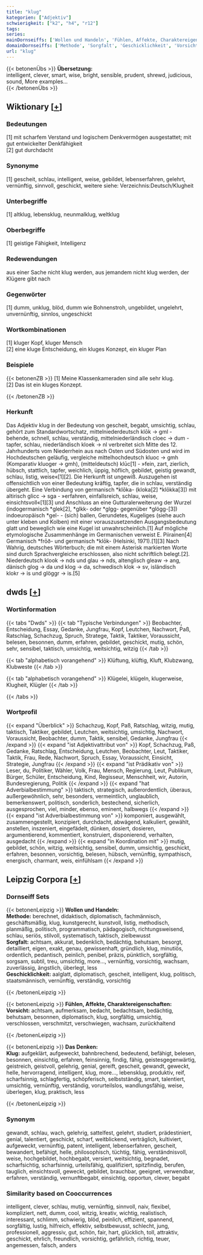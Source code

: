 ```yaml
---
title: "klug"
kategorien: ["Adjektiv"]
schwierigkeit: ["k2", "h4", "r12"]
tags:
series:
mainDornseiffs: ['Wollen und Handeln', 'Fühlen, Affekte, Charaktereigenschaften', 'Das Denken']
domainDornseiffs: ['Methode', 'Sorgfalt', 'Geschicklichkeit', 'Vorsicht', 'Klug']
url: "klug"
---
```


{{< betonenÜbs >}}
**Übersetzung:**  
intelligent, clever, smart, wise, bright, sensible, prudent, shrewd, judicious, sound, More examples...  
{{< /betonenÜbs >}}

## Wiktionary [[+](https://de.wiktionary.org/wiki/klug)]

### Bedeutungen
[1] mit scharfem Verstand und logischem Denkvermögen ausgestattet; mit gut entwickelter Denkfähigkeit  
[2] gut durchdacht  

### Synonyme
[1] gescheit, schlau, intelligent, weise, gebildet, lebenserfahren, gelehrt, vernünftig, sinnvoll, geschickt, weitere siehe: Verzeichnis:Deutsch/Klugheit  

### Unterbegriffe
[1] altklug, lebensklug, neunmalklug, weltklug  

### Oberbegriffe
[1] geistige Fähigkeit, Intelligenz  

### Redewendungen
aus einer Sache nicht klug werden, aus jemandem nicht klug werden, der Klügere gibt nach  

### Gegenwörter
[1] dumm, unklug, blöd, dumm wie Bohnenstroh, ungebildet, ungelehrt, unvernünftig, sinnlos, ungeschickt  

### Wortkombinationen
[1] kluger Kopf, kluger Mensch  
[2] eine kluge Entscheidung, ein kluges Konzept, ein kluger Plan  

### Beispiele
{{< betonenZB >}}
[1] Meine Klassenkameraden sind alle sehr klug.  
[2] Das ist ein kluges Konzept.  

{{< /betonenZB >}}
### Herkunft
Das Adjektiv klug in der Bedeutung von gescheit, begabt, umsichtig, schlau, gehört zum Standardwortschatz, mittelniederdeutsch klōk → gml - behende, schnell, schlau, verständig, mittelniederländisch cloec → dum - tapfer, schlau, niederländisch kloek → nl verbreitet sich Mitte des 12. Jahrhunderts vom Niederrhein aus nach Osten und Südosten und wird im Hochdeutschen geläufig, vergleiche mittelhochdeutsch kluoc → gmh (Komparativ kluoger → gmh), (mitteldeutsch) klūc[1] - »fein, zart, zierlich, hübsch, stattlich, tapfer, weichlich, üppig, höflich, gebildet, geistig gewandt, schlau, listig, weise«[1][2].  Die Herkunft ist ungewiß. Auszugehen ist offensichtlich von einer Bedeutung kräftig, tapfer, die in schlau, verständig übergeht. Eine Verbindung von germanisch *klōka- (kloka[2] *klōkka[3]) mit altirisch glicc → sga - »erfahren, einfallsreich, schlau, weise, einsichtsvoll«[1][3] und Anschluss an eine Gutturalerweiterung der Wurzel (indogermanisch *glek[2], *glkk- oder *glgg- gegenüber *glögg-[3]) indoeuropäisch *gel- - (sich) ballen, Gerundetes, Kugeliges (siehe auch unter kleben und Kolben) mit einer vorauszusetzenden Ausgangsbedeutung glatt und beweglich wie eine Kugel ist unwahrscheinlich.[1] Auf mögliche etymologische Zusammenhänge im Germanischen verweist E. Piirainen[4] Germanisch *frōð- und germanisch *klōk- (Helsinki, 1971).[1][3] Nach Wahrig, deutsches Wörterbuch; die mit einem Asterisk markierten Worte sind durch Sprachvergleiche erschlossen, also nicht schriftlich belegt.[2]. Niederdeutsch klook → nds und glau → nds, altenglisch gleaw → ang, dänisch glog → da und klog → da, schwedisch klok → sv, isländisch klokr → is und glöggr → is.[5]  



## dwds [[+](https://www.dwds.de/wb/klug)]

### Wortinformation
{{< tabs "Dwds" >}}
{{< tab "Typische Verbindungen" >}}
Beobachter, Entscheidung, Essay, Gedanke, Jungfrau, Kopf, Leutchen, Nachwort, Paß, Ratschlag, Schachzug, Spruch, Stratege, Taktik, Taktiker, Voraussicht, belesen, besonnen, dumm, erfahren, gebildet, geschickt, mutig, schön, sehr, sensibel, taktisch, umsichtig, weitsichtig, witzig
{{< /tab >}}

{{< tab "alphabetisch vorangehend" >}}
Klüftung, klüftig, Kluft, Klubzwang, Klubweste
{{< /tab >}}

{{< tab "alphabetisch vorangehend" >}}
Klügelei, klügeln, klugerweise, Klugheit, Klügler
{{< /tab >}}

{{< /tabs >}}

### Wortprofil
{{< expand "Überblick" >}} Schachzug, Kopf, Paß, Ratschlag, witzig, mutig, taktisch, Taktiker, gebildet, Leutchen, weitsichtig, umsichtig, Nachwort, Voraussicht, Beobachter, dumm, Taktik, sensibel, Gedanke, Jungfrau {{< /expand >}}
{{< expand "ist Adjektivattribut von" >}} Kopf, Schachzug, Paß, Gedanke, Ratschlag, Entscheidung, Leutchen, Beobachter, Leut, Taktiker, Taktik, Frau, Rede, Nachwort, Spruch, Essay, Voraussicht, Einsicht, Strategie, Jungfrau {{< /expand >}}
{{< expand "ist Prädikativ von" >}} Leser, du, Politiker, Wähler, Volk, Frau, Mensch, Regierung, Leut, Publikum, Bürger, Schüler, Entscheidung, Kind, Regisseur, Menschheit, wir, Autorin, Bundesregierung, Politik {{< /expand >}}
{{< expand "hat Adverbialbestimmung" >}} taktisch, strategisch, außerordentlich, überaus, außergewöhnlich, sehr, besonders, vermeintlich, unglaublich, bemerkenswert, politisch, sonderlich, bestechend, sicherlich, ausgesprochen, viel, minder, ebenso, eminent, halbwegs {{< /expand >}}
{{< expand "ist Adverbialbestimmung von" >}} komponiert, ausgewählt, zusammengestellt, konzipiert, durchdacht, abwägend, kalkuliert, gewählt, anstellen, inszeniert, eingefädelt, dünken, dosiert, dosieren, argumentierend, kommentiert, konstruiert, disponierend, verhalten, ausgedacht {{< /expand >}}
{{< expand "in Koordination mit" >}} mutig, gebildet, schön, witzig, weitsichtig, sensibel, dumm, umsichtig, geschickt, erfahren, besonnen, vorsichtig, belesen, hübsch, vernünftig, sympathisch, energisch, charmant, weis, einfühlsam {{< /expand >}}

## Leipzig Corpora [[+](https://corpora.uni-leipzig.de/en/res?word=klug&corpusId=deu_newscrawl-public_2018)]

### Dornseiff Sets
{{< betonenLeipzig >}}
**Wollen und Handeln:**  
**Methode:** berechnet, didaktisch, diplomatisch, fachmännisch, geschäftsmäßig, klug, kunstgerecht, kunstvoll, listig, methodisch, planmäßig, politisch, programmatisch, pädagogisch, richtungsweisend, schlau, seriös, stilvoll, systematisch, taktisch, zielbewusst  
**Sorgfalt:** achtsam, akkurat, bedenklich, bedächtig, behutsam, besorgt, detailliert, eigen, exakt, genau, gewissenhaft, gründlich, klug, minutiös, ordentlich, pedantisch, peinlich, penibel, präzis, pünktlich, sorgfältig, sorgsam, subtil, treu, umsichtig, more..., vernünftig, vorsichtig, wachsam, zuverlässig, ängstlich, überlegt, less  
**Geschicklichkeit:** aalglatt, diplomatisch, gescheit, intelligent, klug, politisch, staatsmännisch, vernünftig, verständig, vorsichtig  

{{< /betonenLeipzig >}}


{{< betonenLeipzig >}}
**Fühlen, Affekte, Charaktereigenschaften:**  
**Vorsicht:** achtsam, aufmerksam, bedacht, bedachtsam, bedächtig, behutsam, besonnen, diplomatisch, klug, sorgfältig, umsichtig, verschlossen, verschmitzt, verschwiegen, wachsam, zurückhaltend  

{{< /betonenLeipzig >}}


{{< betonenLeipzig >}}
**Das Denken:**  
**Klug:** aufgeklärt, aufgeweckt, bahnbrechend, bedeutend, befähigt, belesen, besonnen, einsichtig, erfahren, feinsinnig, findig, fähig, geistesgegenwärtig, geistreich, geistvoll, gelehrig, genial, gereift, gescheit, gewandt, geweckt, helle, hervorragend, intelligent, klug, more..., lebensklug, produktiv, reif, scharfsinnig, schlagfertig, schöpferisch, selbstständig, smart, talentiert, umsichtig, vernünftig, verständig, vorurteilslos, wandlungsfähig, weise, überlegen, klug, praktisch, less  

{{< /betonenLeipzig >}}

### Synonym
gewandt, schlau, wach, gelehrig, sattelfest, gelehrt, studiert, prädestiniert, genial, talentiert, geschickt, scharf, weitblickend, verträglich, kultiviert, aufgeweckt, vernünftig, patent, intelligent, lebenserfahren, gescheit, bewandert, befähigt, helle, philosophisch, tüchtig, fähig, verständnisvoll, weise, hochgebildet, hochbegabt, versiert, weitsichtig, begnadet, scharfsichtig, scharfsinnig, urteilsfähig, qualifiziert, spitzfindig, berufen, tauglich, einsichtsvoll, geweckt, gebildet, brauchbar, geeignet, verwendbar, erfahren, verständig, vernunftbegabt, einsichtig, opportun, clever, begabt


### Similarity based on Cooccurrences
intelligent, clever, schlau, mutig, vernünftig, sinnvoll, naiv, flexibel, kompliziert, nett, dumm, cool, witzig, kreativ, wichtig, realistisch, interessant, schlimm, schwierig, blöd, peinlich, effizient, spannend, sorgfältig, lustig, hilfreich, effektiv, selbstbewusst, schlecht, jung, professionell, aggressiv, gut, schön, fair, hart, glücklich, toll, attraktiv, geschickt, ehrlich, freundlich, vorsichtig, gefährlich, richtig, teuer, angemessen, falsch, anders

